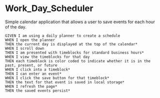 # Work_Day_Scheduler
Simple calendar application that allows a user to save events for each hour of the day.

```
GIVEN I am using a daily planner to create a schedule
WHEN I open the planner
THEN the current day is displayed at the top of the calendar*
WHEN I scroll down
THEN I am presented with timeblocks for standard business hours*
WHEN I view the timeblocks for that day
THEN each timeblock is color coded to indicate whether it is in the past, present, or future
WHEN I click into a timeblock*
THEN I can enter an event*
WHEN I click the save button for that timeblock*
THEN the text for that event is saved in local storage*
WHEN I refresh the page*
THEN the saved events persist*
```
